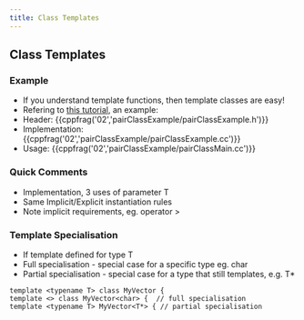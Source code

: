 ```yaml
---
title: Class Templates
---
```


## Class Templates

### Example

* If you understand template functions, then template classes are easy!
* Refering to [this tutorial][TemplateClassTutorial], an example: 
* Header:
{{cppfrag('02','pairClassExample/pairClassExample.h')}}
* Implementation:
{{cppfrag('02','pairClassExample/pairClassExample.cc')}}
* Usage:
{{cppfrag('02','pairClassExample/pairClassMain.cc')}}


### Quick Comments

* Implementation, 3 uses of parameter T
* Same Implicit/Explicit instantiation rules
* Note implicit requirements, eg. operator >

### Template Specialisation

* If template defined for type T
* Full specialisation - special case for a specific type eg. char
* Partial specialisation - special case for a type that still templates, e.g. T* 

```
template <typename T> class MyVector {
template <> class MyVector<char> {  // full specialisation
template <typename T> MyVector<T*> { // partial specialisation
```

[TemplateClassTutorial]: http://www.cplusplus.com/doc/tutorial/templates/ 'Template Class Tutorial'
